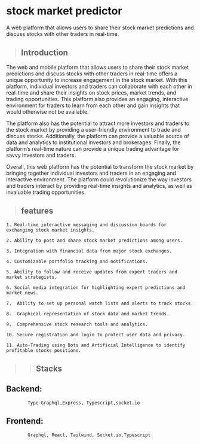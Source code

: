 # stock market predictor

A web platform that allows users to share their stock market predictions and discuss stocks with other traders in real-time.

> ## Introduction

The web and mobile platform that allows users to share their stock market predictions and discuss stocks with other traders in real-time offers a unique opportunity to increase engagement in the stock market. With this platform, individual investors and traders can collaborate with each other in real-time and share their insights on stock prices, market trends, and trading opportunities. This platform also provides an engaging, interactive environment for traders to learn from each other and gain insights that would otherwise not be available.

The platform also has the potential to attract more investors and traders to the stock market by providing a user-friendly environment to trade and discuss stocks. Additionally, the platform can provide a valuable source of data and analytics to institutional investors and brokerages. Finally, the platform’s real-time nature can provide a unique trading advantage for savvy investors and traders.

Overall, this web platform has the potential to transform the stock market by bringing together individual investors and traders in an engaging and interactive environment. The platform could revolutionize the way investors and traders interact by providing real-time insights and analytics, as well as invaluable trading opportunities.

> ## features

    1. Real-time interactive messaging and discussion boards for exchanging stock market insights.

    2. Ability to post and share stock market predictions among users.

    3. Integration with financial data from major stock exchanges.

    4. Customizable portfolio tracking and notifications.

    5. Ability to follow and receive updates from expert traders and market strategists.

    6. Social media integration for highlighting expert predictions and market news.

    7.  Ability to set up personal watch lists and alerts to track stocks.

    8.  Graphical representation of stock data and market trends.

    9.  Comprehensive stock research tools and analytics.

    10. Secure registration and login to protect user data and privacy.

    11. Auto-Trading using Bots and Artificial Intelligence to identify profitable stocks positions.

> > ## Stacks

## Backend: 
            Type-Graphql,Express, Typescript,socket.io

## Frontend: 
            Graphql, React, Tailwind, Socket.io,Typescript
